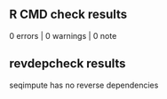 ## R CMD check results

0 errors | 0 warnings | 0 note

## revdepcheck results

seqimpute has no reverse dependencies
